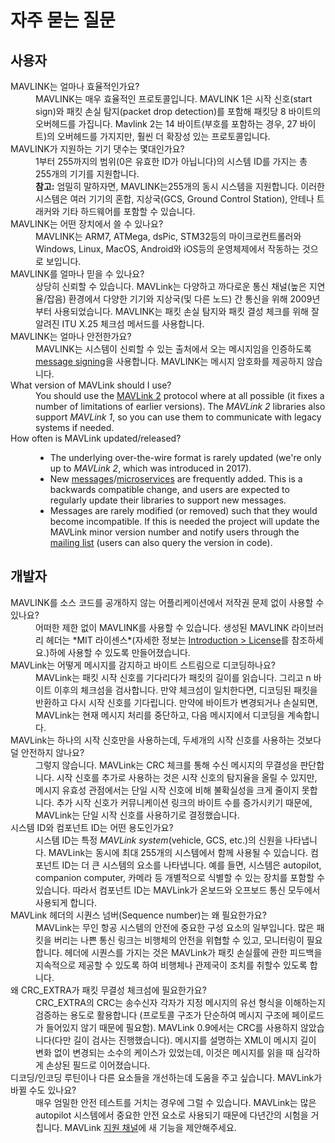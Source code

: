 # 자주 묻는 질문

## 사용자

<dl>
  <dt>MAVLINK는 얼마나 효율적인가요?</dt>
  <dd>MAVLINK는 매우 효율적인 프로토콜입니다. MAVLINK 1은 시작 신호(start sign)와 패킷 손실 탐지(packet drop detection)를 포함해 패킷당 8 바이트의 오버헤드를 가집니다. Mavlink 2는 14 바이트(부호를 포함하는 경우, 27 바이트)의 오버헤드를 가지지만, 훨씬 더 확장성 있는 프로토콜입니다.</dd>

  <dt>MAVLINK가 지원하는 기기 댓수는 몇대인가요?</dt>
  <dd>1부터 255까지의 범위(0은 유효한 ID가 아닙니다)의 시스템 ID를 가지는 총 255개의 기기를 지원합니다.
    <br><b>참고:</b> 엄밀히 말하자면, MAVLINK는255개의 동시 시스템을 지원합니다. 이러한 시스템은 여러 기기의 혼합, 지상국(GCS, Ground Control Station), 안테나 트래커와 기타 하드웨어를 포함할 수 있습니다.</dd>

  <dt>MAVLINK는 어떤 장치에서 쓸 수 있나요?</dt>
  <dd>MAVLINK는 ARM7, ATMega, dsPic, STM32등의 마이크로컨트롤러와 Windows, Linux, MacOS, Android와 iOS등의 운영체제에서 작동하는 것으로 보입니다.</dd>

  <dt>MAVLINK를 얼마나 믿을 수 있나요?</dt>
  <dd>상당히 신뢰할 수 있습니다. MAVLink는 다양하고 까다로운 통신 채널(높은 지연율/잡음) 환경에서 다양한 기기와 지상국(및 다른 노드) 간 통신을 위해 2009년부터 사용되었습니다. MAVLINK는 패킷 손실 탐지와 패킷 결성 체크를 위해 잘 알려진 ITU X.25 체크섬 메서드를 사용합니다.</dd>
  
  <dt>MAVLINK는 얼마나 안전한가요?</dt>
  <dd>MAVLINK는 시스템이 신뢰할 수 있는 출처에서 오는 메시지임을 인증하도록 <a href="../guide/message_signing.md">message signing</a>을 사용합니다. MAVLINK는 메시지 암호화를 제공하지 않습니다.  
  </dd>
  
  <dt>What version of MAVLink should I use?</dt>
  <dd>You should use the <a href="../guide/mavlink_2.md">MAVLink 2</a> protocol where at all possible (it fixes a number of limitations of earlier versions). 
  The <em>MAVLink 2</em> libraries also support <em>MAVLink 1</em>, so you can use them to communicate with legacy systems if needed. 
  </dd>
  
 <dt>How often is MAVLink updated/released?</dt>
  <dd>


  <ul>
    <li>The underlying over-the-wire format is rarely updated (we're only up to <em>MAVLink 2</em>, which was introduced in 2017).
    </li>
    <li>New <a href="../messages/common.md">messages</a>/<a href="../services/README.md">microservices</a> are frequently added. This is a backwards compatible change, and users are expected to regularly update their libraries to support new messages.</li>
    <li>Messages are rarely modified (or removed) such that they would become incompatible. If this is needed the project will update the MAVLink minor version number and notify users through the <a href="https://groups.google.com/forum/#!forum/mavlink">mailing list</a> (users can also query the version in code).</li>
  </ul>
  </dd>
  
</dl>

## 개발자

<dl>
  <dt>MAVLINK를 소스 코드를 공개하지 않는 어플리케이션에서 저작권 문제 없이 사용할 수 있나요?</dt>
  <dd>어떠한 제한 없이 MAVLINK를 사용할 수 있습니다. 생성된 MAVLINK 라이브러리 헤더는 *MIT 라이센스*(자세한 정보는 <a href="../README.md#license">Introduction > License</a>를 참조하세요.)하에 사용할 수 있도록 만들어졌습니다.
  </dd>

  <dt>MAVLink는 어떻게 메시지를 감지하고 바이트 스트림으로 디코딩하나요?</dt>
  <dd>MAVLink는 패킷 시작 신호를 기다리다가 패킷의 길이를 읽습니다. 그리고 n 바이트 이후의 체크섬을 검사합니다. 만약 체크섬이 일치한다면, 디코딩된 패킷을 반환하고 다시 시작 신호를 기다립니다. 만약에 바이트가 변경되거나 손실되면, MAVLink는 현재 메시지 처리를 중단하고, 다음 메시지에서 디코딩을 계속합니다.</dd>

  <dt>MAVLink는 하나의 시작 신호만을 사용하는데, 두세개의 시작 신호를 사용하는 것보다 덜 안전하지 않나요?</dt>
  <dd>그렇지 않습니다. MAVLink는 CRC 체크를 통해 수신 메시지의 무결성을 판단합니다. 시작 신호를 추가로 사용하는 것은 시작 신호의 탐지율을 올릴 수 있지만, 메시지 유효성 관점에서는 단일 시작 신호에 비해 불확실성을 크게 줄이지 못합니다. 추가 시작 신호가 커뮤니케이션 링크의 바이트 수를 증가시키기 때문에, MAVLink는 단일 시작 신호를 사용하기로 결정했습니다.</dd>

  <dt>시스템 ID와 컴포넌트 ID는 어떤 용도인가요?</dt>
  <dd>시스템 ID는 특정 <em>MAVLink system</em>(vehicle, GCS, etc.)의 신원을 나타냅니다. MAVLink는 동시에 최대 255개의 시스템에서 함께 사용될 수 있습니다. 컴포넌트 ID는 더 큰 시스템의 요소를 나타냅니다. 예를 들면, 시스템은 autopilot, companion computer, 카메라 등 개별적으로 식별할 수 있는 장치를 포함할 수 있습니다. 따라서 컴포넌트 ID는 MAVLink가 온보드와 오프보드 통신 모두에서 사용되게 합니다.</dd>

  <dt>MAVLink 헤더의 시퀀스 넘버(Sequence number)는 왜 필요한가요?</dt>
  <dd>MAVLink는 무인 항공 시스템의 안전에 중요한 구성 요소의 일부입니다. 많은 패킷을 버리는 나쁜 통신 링크는 비행체의 안전을 위협할 수 있고, 모니터링이 필요합니다. 헤더에 시퀀스를 가지는 것은 MAVLink가 패킷 손실률에 관한 피드백을 지속적으로 제공할 수 있도록 하여 비행체나 관제국이 조치를 취할수 있도록 합니다.</dd>
  
  <dt>왜 CRC_EXTRA가 패킷 무결성 체크섬에 필요한가요?</dt>
  <dd>CRC_EXTRA의 CRC는 송수신자 각자가 지정 메시지의 유선 형식을 이해하는지 검증하는 용도로 활용합니다   (프로토콜 구조가 단순하여 메시지 구조에 페이로드가 들어있지 않기 때문에 필요함).
  MAVLink 0.9에서는 CRC를 사용하지 않았습니다(다만 길이 검사는 진행했습니다). 
  메시지를 설명하는 XML이 메시지 길이 변화 없이 변경되는 소수의 케이스가 있었는데, 이것은 메시지를 읽을 때 심각하게 손상된 필드로 이어졌습니다.</dd>

  <dt>디코딩/인코딩 루틴이나 다른 요소들을 개선하는데 도움을 주고 싶습니다. MAVLink가 바뀔 수도 있나요?</dt>
  <dd>매우 엄밀한 안전 테스트를 거치는 경우에 그럴 수 있습니다. 
  MAVLink는 많은 autopilot 시스템에서 중요한 안전 요소로 사용되기 때문에 다년간의 시험을 거칩니다. MAVLink <a href="../README.md#support">지원 채널</a>에 새 기능을 제안해주세요.</dd>
</dl>
